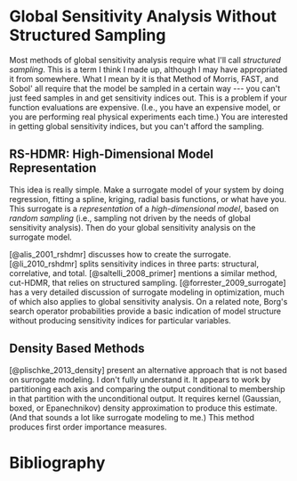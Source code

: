 # Global Sensitivity Analysis Without Structured Sampling

Most methods of global sensitivity analysis require what I'll call
*structured sampling*.
    This is a term I think I made up, although I may have appropriated
    it from somewhere.
    What I mean by it is that Method of Morris, FAST, and Sobol' all
    require that the model be sampled in a certain way --- you can't
    just feed samples in and get sensitivity indices out.
    This is a problem if your function evaluations are expensive.
    (I.e., you have an expensive model, or you are performing real
    physical experiments each time.)
    You are interested in getting global sensitivity indices, but you
    can't afford the sampling.

## RS-HDMR: High-Dimensional Model Representation

This idea is really simple.
    Make a surrogate model of your system by doing regression, fitting
    a spline, kriging, radial basis functions, or what have you.
    This surrogate is a *representation* of a *high-dimensional
    model*, based on *random sampling* (i.e., sampling not driven by
    the needs of global sensitivity analysis).
    Then do your global sensitivity analysis on the surrogate model.

[@alis_2001_rshdmr] discusses how to create the surrogate.
    [@li_2010_rshdmr] splits sensitivity indices in three parts: structural,
    correlative, and total.
    [@saltelli_2008_primer] mentions a similar method, cut-HDMR, that
    relies on structured sampling.
    [@forrester_2009_surrogate] has a very detailed discussion of surrogate
    modeling in optimization, much of which also applies to global sensitivity
    analysis.
    On a related note, Borg's search operator probabilities provide a basic
    indication of model structure without producing sensitivity indices for
    particular variables.

## Density Based Methods  

[@plischke_2013_density] present an alternative approach that
is not based on surrogate modeling.
    I don't fully understand it.
    It appears to work by partitioning each axis and
    comparing the output conditional to membership in that
    partition with the unconditional output.
    It requires kernel (Gaussian, boxed, or Epanechnikov) density
    approximation to produce this estimate.
    (And that sounds a lot like surrogate modeling to me.)
    This method produces first order importance measures.

# Bibliography
 





<!--
vim:ts=4:sw=4:expandtab:wrap lbr:ai
-->
